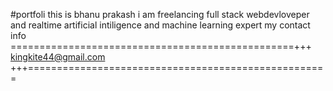#portfoli
this is bhanu prakash i am freelancing full stack webdevloveper and realtime artificial intiligence and machine learning expert
my contact info
=================================================+++ kingkite44@gmail.com +++====================================================
